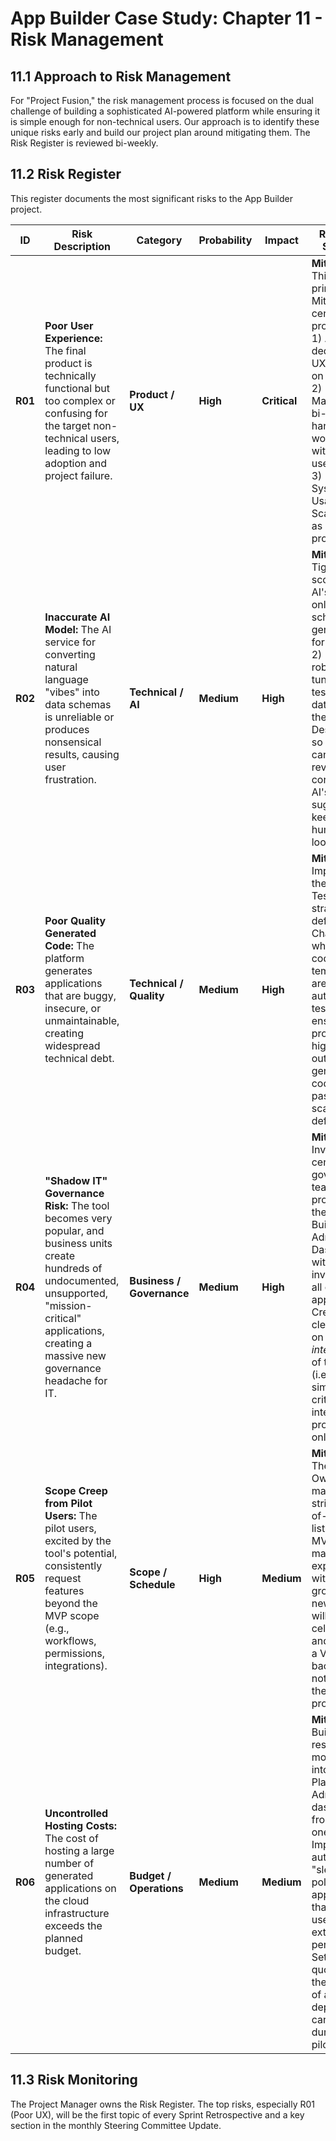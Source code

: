 # App Builder Case Study: Chapter 11 - Risk Management

## 11.1 Approach to Risk Management

For "Project Fusion," the risk management process is focused on the dual challenge of building a sophisticated AI-powered platform while ensuring it is simple enough for non-technical users. Our approach is to identify these unique risks early and build our project plan around mitigating them. The Risk Register is reviewed bi-weekly.

## 11.2 Risk Register

This register documents the most significant risks to the App Builder project.

| ID | Risk Description | Category | Probability | Impact | Response Strategy |
|----|------------------|----------|-------------|--------|-------------------|
| **R01** | **Poor User Experience:** The final product is technically functional but too complex or confusing for the target non-technical users, leading to low adoption and project failure. | **Product / UX** | **High** | **Critical** | **Mitigate:** This is the primary risk. Mitigation is central to the project plan: 1) A dedicated UX Designer on the team. 2) Mandatory, bi-weekly hands-on workshops with the pilot user group. 3) Use the System Usability Scale (SUS) as a key project KPI. |
| **R02** | **Inaccurate AI Model:** The AI service for converting natural language "vibes" into data schemas is unreliable or produces nonsensical results, causing user frustration. | **Technical / AI** | **Medium** | **High** | **Mitigate:** 1) Tightly scope the AI's job to only simple schema generation for the MVP. 2) Develop a robust fine-tuning and testing dataset for the LLM. 3) Design the UI so the user can easily review and correct the AI's suggestions, keeping the human in the loop. |
| **R03** | **Poor Quality Generated Code:** The platform generates applications that are buggy, insecure, or unmaintainable, creating widespread technical debt. | **Technical / Quality** | **Medium** | **High** | **Mitigate:** Implement the "Meta-Testing" strategy defined in Chapter 10, where all code templates are automatically tested to ensure they produce high-quality output. All generated code must pass security scans by default. |
| **R04** | **"Shadow IT" Governance Risk:** The tool becomes very popular, and business units create hundreds of undocumented, unsupported, "mission-critical" applications, creating a massive new governance headache for IT. | **Business / Governance** | **Medium** | **High** | **Mitigate:** 1) Involve the central IT governance team in the project from the start. 2) Build an Administrator Dashboard with an inventory of all created apps. 3) Create a clear policy on the *intended use* of the tool (i.e., for simple, non-critical internal processes only). |
| **R05** | **Scope Creep from Pilot Users:** The pilot users, excited by the tool's potential, consistently request features beyond the MVP scope (e.g., workflows, permissions, integrations). | **Scope / Schedule** | **High** | **Medium** | **Mitigate:** The Product Owner will maintain a strict "Out-of-Scope" list for the MVP and manage expectations with the pilot group. All new ideas will be celebrated and added to a V2.0 backlog, but not added to the current project. |
| **R06** | **Uncontrolled Hosting Costs:** The cost of hosting a large number of generated applications on the cloud infrastructure exceeds the planned budget. | **Budget / Operations** | **Medium** | **Medium** | **Mitigate:** 1) Build resource monitoring into the Platform Administrator dashboard from day one. 2) Implement automated "sleep" policies for applications that are not used for an extended period. 3) Set clear quotas for the number of apps a department can create during the pilot. |

## 11.3 Risk Monitoring

The Project Manager owns the Risk Register. The top risks, especially R01 (Poor UX), will be the first topic of every Sprint Retrospective and a key section in the monthly Steering Committee Update.
